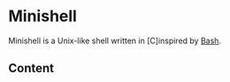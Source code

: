 
# Minishell

Minishell is a Unix-like shell written in [C]inspired by [Bash](https://en.wikipedia.org/wiki/Bash_(Unix_shell)).

## Content
